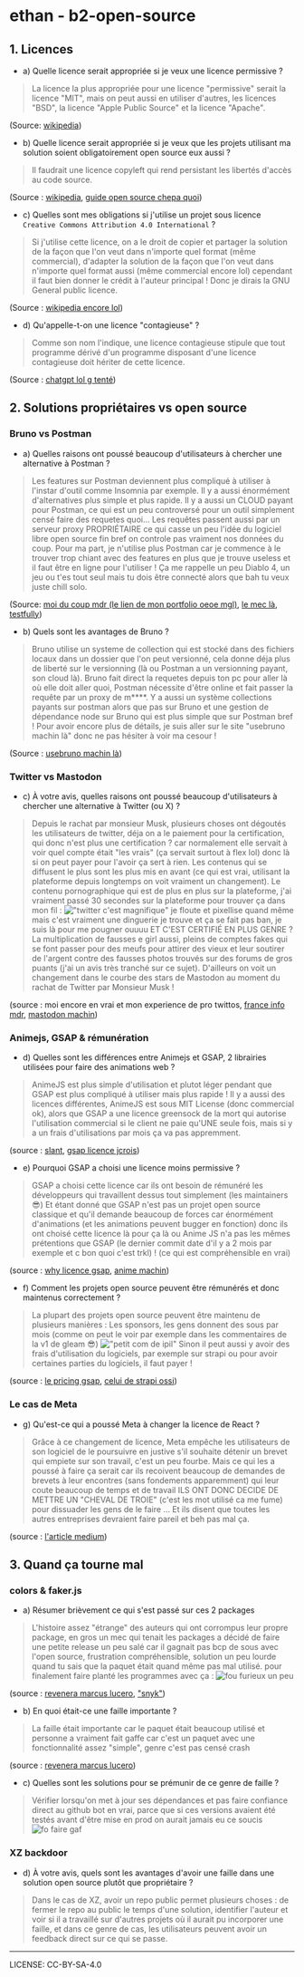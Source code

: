 # ethan - b2-open-source

## 1. Licences

- a) Quelle licence serait appropriée si je veux une licence permissive ?

> La licence la plus appropriée pour une licence "permissive" serait la licence "MIT", mais on peut aussi en utiliser d'autres, les licences "BSD", la licence "Apple Public Source" et la licence "Apache".

(Source: [wikipedia](https://fr.wikipedia.org/wiki/Licence_de_logiciel_permissive))

- b) Quelle licence serait appropriée si je veux que les projets utilisant ma solution soient obligatoirement open source eux aussi ?

> Il faudrait une licence copyleft qui rend persistant les libertés d'accès au code source.

(Source : [wikipedia](https://fr.wikipedia.org/wiki/Copyleft#), [guide open source chepa quoi](http://www.guideopensource.info/guide/choisir-licence-open-source-adaptee-besoin#booknode-72))

- c) Quelles sont mes obligations si j'utilise un projet sous licence `Creative Commons Attribution 4.0 International` ?

> Si j'utilise cette licence, on a le droit de copier et partager la solution de la façon que l'on veut dans n'importe quel format (même commercial), d'adapter la solution de la façon que l'on veut dans n'importe quel format aussi (même commercial encore lol) cependant il faut bien donner le crédit à l'auteur principal ! Donc je dirais la GNU General public licence.

(Source : [wikipedia encore lol](https://creativecommons.org/licenses/by/4.0/deed.en))

- d) Qu'appelle-t-on une licence "contagieuse" ?

> Comme son nom l'indique, une licence contagieuse stipule que tout programme dérivé d'un programme disposant d'une licence contagieuse doit hériter de cette licence.

(Source : [chatgpt lol g tenté]("https://chatgpt.com/c/2319edcd-cbca-496f-a9e5-466acd8e9756"))


## 2. Solutions propriétaires vs open source

### Bruno vs Postman

- a) Quelles raisons ont poussé beaucoup d'utilisateurs à chercher une alternative à Postman ?

> Les features sur Postman deviennent plus compliqué à utiliser à l'instar d'outil comme Insomnia par exemple. Il y a aussi énormément d'alternatives plus simple et plus rapide. Il y a aussi un CLOUD payant pour Postman, ce qui est un peu controversé pour un outil simplement censé faire des requetes quoi... Les requêtes passent aussi par un serveur proxy PROPRIÉTAIRE ce qui casse un peu l'idée du logiciel libre open source fin bref on controle pas vraiment nos données du coup. Pour ma part, je n'utilise plus Postman car je commence à le trouver trop chiant avec des features en plus que je trouve useless et il faut être en ligne pour l'utiliser ! Ça me rappelle un peu Diablo 4, un jeu ou t'es tout seul mais tu dois être connecté alors que bah tu veux juste chill solo.

(Source: [moi du coup mdr (le lien de mon portfolio oeoe mgl)](https://ethan-folio.fr), [le mec là](https://www.youtube.com/watch?v=VX8cK30ucOE), [testfully](https://testfully.io/blog/top-5-postman-alternatives/))

- b) Quels sont les avantages de Bruno ?

> Bruno utilise un systeme de collection qui est stocké dans des fichiers locaux dans un dossier que l'on peut versionné, cela donne déja plus de liberté sur le versionning (là ou Postman a un versionning payant, son cloud là). Bruno fait direct la requetes depuis ton pc pour aller là où elle doit aller quoi, Postman nécessite d'être online et fait passer la requête par un proxy de m****. Y a aussi un système collections payants sur postman alors que pas sur Bruno et une gestion de dépendance node sur Bruno qui est plus simple que sur Postman bref ! Pour avoir encore plus de détails, je suis aller sur le site "usebruno machin là" donc ne pas hésiter à voir ma cesour !

(Source : [usebruno machin là](https://www.usebruno.com/compare/bruno-vs-postman))
### Twitter vs Mastodon

- c) À votre avis, quelles raisons ont poussé beaucoup d'utilisateurs à chercher une alternative à Twitter (ou X) ?

> Depuis le rachat par monsieur Musk, plusieurs choses ont dégoutés les utilisateurs de twitter, déja on a le paiement pour la certification, qui donc n'est plus une certification ? car normalement elle servait à voir quel compte était "les vrais" (ça servait surtout à flex lol) donc là si on peut payer pour l'avoir ça sert à rien. Les contenus qui se diffusent le plus sont les plus mis en avant (ce qui est vrai, utilisant la plateforme depuis longtemps on voit vraiment un changement). Le contenu pornographique qui est de plus en plus sur la plateforme, j'ai vraiment passé 30 secondes sur la plateforme pour trouver ça dans mon fil : !["twitter c'est magnifique"](assets/twitter-ces-derniers-temps.png) je floute et pixellise quand même mais c'est vraiment une dinguerie je trouve et ça se fait pas ban, je suis là pour me pougner ouuuu ET C'EST CERTIFIÉ EN PLUS GENRE ? La multiplication de fausses e girl aussi, pleins de comptes fakes qui se font passer pour des meufs pour attirer des vieux et leur soutirer de l'argent contre des fausses photos trouvés sur des forums de gros puants (j'ai un avis très tranché sur ce sujet). D'ailleurs on voit un changement dans le courbe des stars de Mastodon au moment du rachat de Twitter par Monsieur Musk !

(source : moi encore en vrai et mon experience de pro twittos, [france info mdr](https://www.francetvinfo.fr/internet/reseaux-sociaux/twitter/video-qu-est-ce-qui-a-change-sur-twitter-x-depuis-le-rachat-par-elon-musk_6215136.html), [mastodon machin](https://star-history.com/#mastodon/mastodon&Date))

### Animejs, GSAP & rémunération

- d) Quelles sont les différences entre Animejs et GSAP, 2 librairies utilisées pour faire des animations web ?
> AnimeJS est plus simple d'utilisation et plutot léger pendant que GSAP est plus compliqué à utiliser mais plus rapide ! Il y a aussi des licences différentes, AnimeJS est sous MIT License (donc commercial ok), alors que GSAP a une licence greensock de la mort qui autorise l'utilisation commercial si le client ne paie qu'UNE seule fois, mais si y a un frais d'utilisations par mois ça va pas appremment.

(source : [slant](https://www.slant.co/versus/13217/17517/~gsap_vs_anime-js), [gsap licence jcrois](https://gsap.com/community/standard-license/))

- e) Pourquoi GSAP a choisi une licence moins permissive ?

> GSAP a choisi cette licence car ils ont besoin de rémunéré les développeurs qui travaillent dessus tout simplement (les maintainers 😎) Et étant donné que GSAP n'est pas un projet open source classique et qu'il demande beaucoup de forces car énormément d'animations (et les animations peuvent bugger en fonction) donc ils ont choisé cette licence là pour ça là ou Anime JS n'a pas les mêmes prétentions que GSAP (le dernier commit date d'il y a 2 mois par exemple et c bon quoi c'est trkl) ! (ce qui est compréhensible en vrai)

(source : [why licence gsap](https://gsap.com/blog/why-license), [anime machin](https://github.com/juliangarnier/anime/))

- f) Comment les projets open source peuvent être rémunérés et donc maintenus correctement ?

> La plupart des projets open source peuvent être maintenu de plusieurs manières : Les sponsors, les gens donnent des sous par mois (comme on peut le voir par exemple dans les commentaires de la v1 de gleam 😎) !["petit com de ipil"](assets/ipil-commentaires.png) Sinon il peut aussi y avoir des frais d'utilisation du logiciels, par exemple sur strapi ou pour avoir certaines parties du logiciels, il faut payer !

(source : [le pricing gsap](https://gsap.com/pricing/), [celui de strapi ossi](https://strapi.io/pricing-cloud))

### Le cas de Meta

- g) Qu'est-ce qui a poussé Meta à changer la licence de React ?

> Grâce à ce changement de licence, Meta empêche les utilisateurs de son logiciel de le poursuivre en justive s'il souhaite détenir un brevet qui empiete sur son travail, c'est un peu fourbe. Mais ce qui les a poussé à faire ça serait car ils recoivent beaucoup de demandes de brevets à leur encontres (sans fondements apparemment) qui leur coute beaucoup de temps et de travail ILS ONT DONC DECIDE DE METTRE UN "CHEVAL DE TROIE" (c'est les mot utilisé ca me fume) pour dissuader les gens de le faire ... Et ils disent que toutes les autres entreprises devraient faire pareil et beh pas mal ça.

(source : [l'article medium](https://medium.com/@raulk/if-youre-a-startup-you-should-not-use-react-reflecting-on-the-bsd-patents-license-b049d4a67dd2))

## 3. Quand ça tourne mal

### colors & faker.js

- a) Résumer brièvement ce qui s'est passé sur ces 2 packages

> L'histoire assez "étrange" des auteurs qui ont corrompus leur propre package, en gros un mec qui tenait les packages a décidé de faire une petite release un peu salé car il gagnait pas bcp de sous avec l'open source, frustration compréhensible, solution un peu lourde quand tu sais que la paquet était quand même pas mal utilisé. pour finalement faire planté les programmes avec ça :
![fou furieux un peu ](assets/le-fou-furieux-color.png)

(source : [revenera marcus lucero](https://www.revenera.com/blog/software-composition-analysis/the-story-behind-colors-js-and-faker-js/), ["snyk"](https://snyk.io/blog/open-source-npm-packages-colors-faker/))
- b) En quoi était-ce une faille importante ?

> La faille était importante car le paquet était beaucoup utilisé et personne a vraiment fait gaffe car c'est un paquet avec une fonctionnalité assez "simple", genre c'est pas censé crash 

(source : [revenera marcus lucero](https://www.revenera.com/blog/software-composition-analysis/the-story-behind-colors-js-and-faker-js/))
- c) Quelles sont les solutions pour se prémunir de ce genre de faille ?

> Vérifier lorsqu'on met à jour ses dépendances et pas faire confiance direct au github bot en vrai, parce que si ces versions avaient été testés avant d'être mise en prod on aurait jamais eu ce soucis
![fo faire gaf](assets/fo-faire-gaf.png)

### XZ backdoor

- d) À votre avis, quels sont les avantages d'avoir une faille dans une solution open source plutôt que propriétaire ?

> Dans le cas de XZ, avoir un repo public permet plusieurs choses : de fermer le repo au public le temps d'une solution, identifier l'auteur et voir si il a travaillé sur d'autres projets où il aurait pu incorporer une faille, et dans ce genre de cas, les utilisateurs peuvent avoir un feedback direct sur ce qui se passe.

---

LICENSE: CC-BY-SA-4.0
